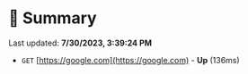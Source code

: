 # 📖 Summary
Last updated: **7/30/2023, 3:39:24 PM**

- `GET` [https://google.com](https://google.com) - **Up** (136ms)
